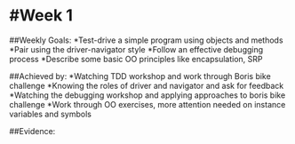 #Week 1
=======
##Weekly Goals:
*Test-drive a simple program using objects and methods
*Pair using the driver-navigator style
*Follow an effective debugging process
*Describe some basic OO principles like encapsulation, SRP

##Achieved by:
*Watching TDD workshop and work through Boris bike challenge
*Knowing the roles of driver and navigator and ask for feedback
*Watching the debugging workshop and applying approaches to boris bike challenge
*Work through OO exercises, more attention needed on instance variables and symbols

##Evidence:
